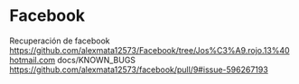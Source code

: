 # Facebook
Recuperación de facebook
https://github.com/alexmata12573/Facebook/tree/Jos%C3%A9.rojo.13%40hotmail.com
docs/KNOWN_BUGS
https://github.com/alexmata12573/facebook/pull/9#issue-596267193



